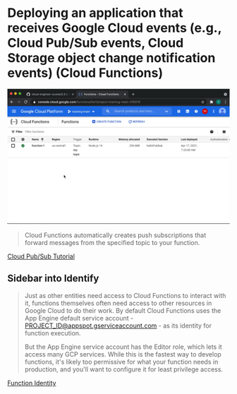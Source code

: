 # Deploying an application that receives Google Cloud events (e.g., Cloud Pub/Sub events, Cloud Storage object change notification events) (Cloud Functions)

[![Video](video.png)](https://youtu.be/XLNb5sND594)

> Cloud Functions automatically creates push subscriptions that forward messages from the specified topic to your function.

[Cloud Pub/Sub Tutorial](https://cloud.google.com/functions/docs/tutorials/pubsub)

## Sidebar into Identify

> Just as other entities need access to Cloud Functions to interact with it, functions themselves often need access to other resources in Google Cloud to do their work. By default Cloud Functions uses the App Engine default service account - PROJECT_ID@appspot.gserviceaccount.com - as its identity for function execution.
> 
> But the App Engine service account has the Editor role, which lets it access many GCP services. While this is the fastest way to develop functions, it's likely too permissive for what your function needs in production, and you'll want to configure it for least privilege access.

[Function Identity](https://cloud.google.com/functions/docs/securing/function-identity)
